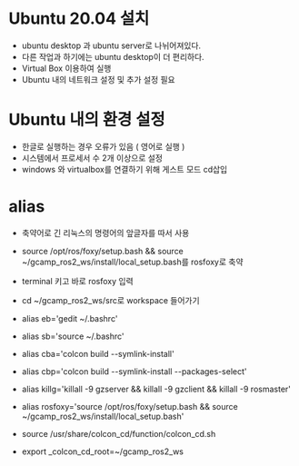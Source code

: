 # Ubuntu 20.04 설치
- ubuntu desktop 과 ubuntu server로 나뉘어져있다.
- 다른 작업과 하기에는 ubuntu desktop이 더 편리하다.
- Virtual Box 이용하여 실행
- Ubuntu 내의 네트워크 설정 및 추가 설정 필요 

# Ubuntu 내의 환경 설정
- 한글로 실행하는 경우 오류가 있음 ( 영어로 실행 )
- 시스템에서 프로세서 수 2개 이상으로 설정
- windows 와 virtualbox를 연결하기 위해 게스트 모드 cd삽입

# alias
- 축약어로 긴 리눅스의 명령어의 앞글자를 따서 사용
- source /opt/ros/foxy/setup.bash && source ~/gcamp_ros2_ws/install/local_setup.bash를 rosfoxy로 축약

- terminal 키고 바로 rosfoxy 입력
- cd ~/gcamp_ros2_ws/src로 workspace 들어가기
- alias eb='gedit ~/.bashrc'
- alias sb='source ~/.bashrc'
- alias cba='colcon build --symlink-install'
- alias cbp='colcon build --symlink-install --packages-select'
- alias killg='killall -9 gzserver && killall -9 gzclient && killall -9 rosmaster'
- alias rosfoxy='source /opt/ros/foxy/setup.bash && source ~/gcamp_ros2_ws/install/local_setup.bash'
- source /usr/share/colcon_cd/function/colcon_cd.sh
- export _colcon_cd_root=~/gcamp_ros2_ws
